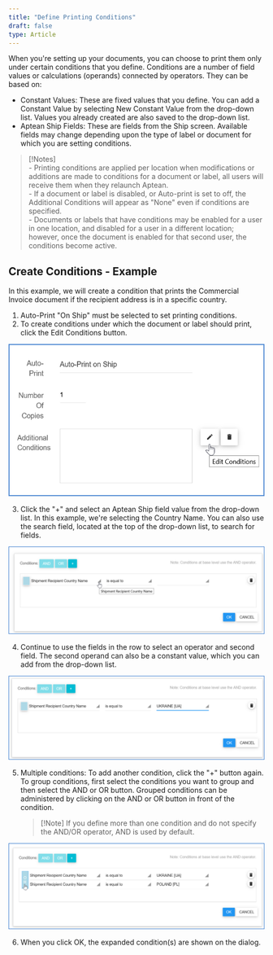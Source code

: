 ```yaml
---
title: "Define Printing Conditions"
draft: false
type: Article
---
```


When you're setting up your documents, you can choose to print them only under certain conditions that you define. Conditions are a number of field values or calculations (operands) connected by operators. They can be based on:


* Constant Values: These are fixed values that you define. You can add a Constant Value by selecting New Constant Value from the drop-down list. Values you already created are also saved to the drop-down list.
* Aptean Ship Fields: These are fields from the Ship screen. Available fields may change depending upon the type of label or document for which you are setting conditions.


>[!Notes] <br> -   Printing conditions are applied per location when modifications or additions are made to conditions for a document or label, all users will receive them when they relaunch Aptean. <br> - If a document or label is disabled, or Auto-print is set to off, the Additional Conditions will appear as "None" even if conditions are specified. <br> - Documents or labels that have conditions may be enabled for a user in one location, and disabled for a user in a different location; however, once the document is enabled for that second user, the conditions become active.


## Create Conditions - Example


In this example, we will create a condition that prints the Commercial Invoice document if the recipient address is in a specific country.
1. Auto-Print "On Ship" must be selected to set printing conditions.
2. To create conditions under which the document or label should print, click the Edit Conditions button.

![ship-printing-conditions-1](assets/images/aptean-ship-printing-conditions-1.png)

3. Click the "+" and select an Aptean Ship field value from the drop-down list. In this example, we're selecting the Country Name. You can also use the search field, located at the top of the drop-down list, to search for fields.

![ship-printing-conditions-2](assets/images/aptean-ship-printing-conditions-2.png)

4. Continue to use the fields in the row to select an operator and second field. The second operand can also be a constant value, which you can add from the drop-down list.

![ship-printing-conditions-3](assets/images/aptean-ship-printing-conditions-3.png)

5. Multiple conditions: To add another condition, click the "+" button again. To group conditions, first select the conditions you want to group and then select the AND or OR button. Grouped conditions can be administered by clicking on the AND or OR button in front of the condition. 
    >[!Note] If you define more than one condition and do not specify the AND/OR operator, AND is used by default.

![ship-printing-conditions-4](assets/images/aptean-ship-printing-conditions-4.png)

6. When you click OK, the expanded condition(s) are shown on the dialog.


